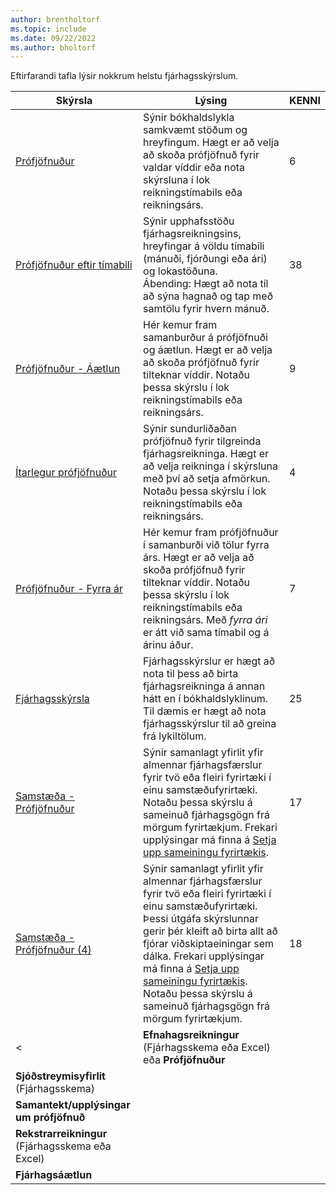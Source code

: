```yaml
---
author: brentholtorf
ms.topic: include
ms.date: 09/22/2022
ms.author: bholtorf
---
```


Eftirfarandi tafla lýsir nokkrum helstu fjárhagsskýrslum.

| Skýrsla | Lýsing | KENNI | 
|--|--|--|
| [Prófjöfnuður](https://businesscentral.dynamics.com?report=6) | Sýnir bókhaldslykla samkvæmt stöðum og hreyfingum. Hægt er að velja að skoða prófjöfnuð fyrir valdar víddir eða nota skýrsluna í lok reikningstímabils eða reikningsárs. | 6 |
| [Prófjöfnuður eftir tímabili](https://businesscentral.dynamics.com?report=38) | Sýnir upphafsstöðu fjárhagsreikningsins, hreyfingar á völdu tímabili (mánuði, fjórðungi eða ári) og lokastöðuna. <br>Ábending: Hægt að nota til að sýna hagnað og tap með samtölu fyrir hvern mánuð.| 38 |
| [Prófjöfnuður - Áætlun](https://businesscentral.dynamics.com?report=9) | Hér kemur fram samanburður á prófjöfnuði og áætlun. Hægt er að velja að skoða prófjöfnuð fyrir tilteknar víddir. Notaðu þessa skýrslu í lok reikningstímabils eða reikningsárs. | 9 |
| [Ítarlegur prófjöfnuður](https://businesscentral.dynamics.com?report=4) | Sýnir sundurliðaðan prófjöfnuð fyrir tilgreinda fjárhagsreikninga. Hægt er að velja reikninga í skýrsluna með því að setja afmörkun. Notaðu þessa skýrslu í lok reikningstímabils eða reikningsárs. | 4 |
| [Prófjöfnuður - Fyrra ár](https://businesscentral.dynamics.com?report=7) | Hér kemur fram prófjöfnuður í samanburði við tölur fyrra árs. Hægt er að velja að skoða prófjöfnuð fyrir tilteknar víddir. Notaðu þessa skýrslu í lok reikningstímabils eða reikningsárs. Með *fyrra ári* er átt við sama tímabil og á árinu áður. | 7 | 
| [Fjárhagsskýrsla](https://businesscentral.dynamics.com?report=25) | Fjárhagsskýrslur er hægt að nota til þess að birta fjárhagsreikninga á annan hátt en í bókhaldslyklinum. Til dæmis er hægt að nota fjárhagsskýrslur til að greina frá lykiltölum. | 25 |
|[Samstæða - Prófjöfnuður](https://businesscentral.dynamics.com?report=10007)|Sýnir samanlagt yfirlit yfir almennar fjárhagsfærslur fyrir tvö eða fleiri fyrirtæki í einu samstæðufyrirtæki. Notaðu þessa skýrslu á sameinuð fjárhagsgögn frá mörgum fyrirtækjum. Frekari upplýsingar má finna á [Setja upp sameiningu fyrirtækis](../finance-consolidated-company-reporting-setup.md).|17|
|[Samstæða - Prófjöfnuður (4)](https://businesscentral.dynamics.com?report=10008)|Sýnir samanlagt yfirlit yfir almennar fjárhagsfærslur fyrir tvö eða fleiri fyrirtæki í einu samstæðufyrirtæki. Þessi útgáfa skýrslunnar gerir þér kleift að birta allt að fjórar viðskiptaeiningar sem dálka. Frekari upplýsingar má finna á [Setja upp sameiningu fyrirtækis](../finance-consolidated-company-reporting-setup.md). Notaðu þessa skýrslu á sameinuð fjárhagsgögn frá mörgum fyrirtækjum.|18|
< | **Efnahagsreikningur** (Fjárhagsskema eða Excel) eða **Prófjöfnuður** |  |  |
| **Sjóðstreymisyfirlit** (Fjárhagsskema) |  |  |
| **Samantekt/upplýsingar um prófjöfnuð** |  |  |
| **Rekstrarreikningur** (Fjárhagsskema eða Excel) |  |  |
| **Fjárhagsáætlun** |  |  | -->
